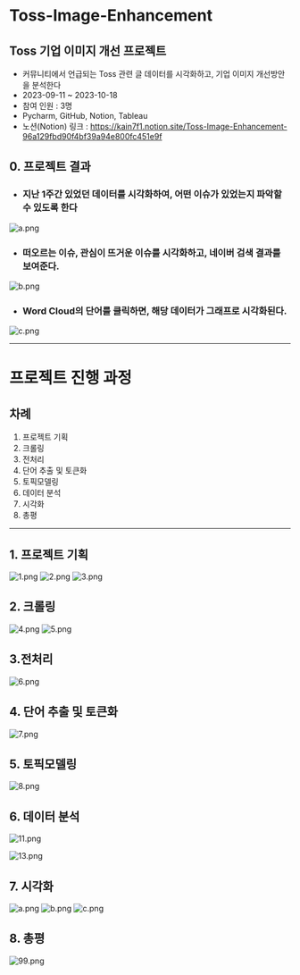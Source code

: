 # Toss-Image-Enhancement

## Toss 기업 이미지 개선 프로젝트
* 커뮤니티에서 언급되는 Toss 관련 글 데이터를 시각화하고, 기업 이미지 개선방안을 분석한다
* 2023-09-11 ~ 2023-10-18
* 참여 인원 : 3명
* Pycharm, GitHub, Notion, Tableau 
* 노션(Notion) 링크 : https://kain7f1.notion.site/Toss-Image-Enhancement-96a129fbd90f4bf39a94e800fc451e9f



## 0. 프로젝트 결과

* ### 지난 1주간 있었던 데이터를 시각화하여, 어떤 이슈가 있었는지 파악할 수 있도록 한다

![a.png](image_files%2Fa.png)

* ### 떠오르는 이슈, 관심이 뜨거운 이슈를 시각화하고, 네이버 검색 결과를 보여준다.
![b.png](image_files%2Fb.png)

* ### Word Cloud의 단어를 클릭하면, 해당 데이터가 그래프로 시각화된다.  
![c.png](image_files%2Fc.png)

---

# 프로젝트 진행 과정

## 차례
1. 프로젝트 기획
2. 크롤링
3. 전처리
4. 단어 추출 및 토큰화
5. 토픽모델링
6. 데이터 분석
7. 시각화
8. 총평

---

## 1. 프로젝트 기획
![1.png](image_files%2F1.png)
![2.png](image_files%2F2.png)
![3.png](image_files%2F3.png)

## 2. 크롤링

![4.png](image_files%2F4.png)
![5.png](image_files%2F5.png)

## 3.전처리

![6.png](image_files%2F6.png) 

## 4. 단어 추출 및 토큰화

![7.png](image_files%2F7.png)

## 5. 토픽모델링

![8.png](image_files%2F8.png)

## 6. 데이터 분석

![11.png](image_files%2F11.png)

![13.png](image_files%2F13.png)

## 7. 시각화

![a.png](image_files%2Fa.png)
![b.png](image_files%2Fb.png)
![c.png](image_files%2Fc.png)

## 8. 총평
![99.png](image_files%2F99.png)
